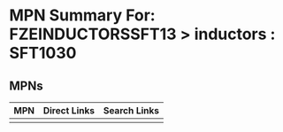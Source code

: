 



# MPN Summary For: FZEINDUCTORSSFT13 > inductors : SFT1030

## MPNs
  

|MPN|Direct Links|Search Links|
| :--- | :--- | :--- |
||||
